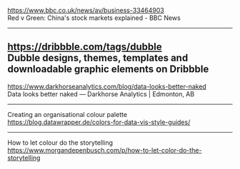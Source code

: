 https://www.bbc.co.uk/news/av/business-33464903</br>
Red v Green: China's stock markets explained - BBC News</br>

---

https://dribbble.com/tags/dubble</br>
Dubble designs, themes, templates and downloadable graphic elements on Dribbble</br>
---

https://www.darkhorseanalytics.com/blog/data-looks-better-naked</br>
Data looks better naked — Darkhorse Analytics | Edmonton, AB</br>


---
Creating an organisational colour palette</br>
https://blog.datawrapper.de/colors-for-data-vis-style-guides/</br>

---
How to let colour do the storytelling
https://www.morgandepenbusch.com/p/how-to-let-color-do-the-storytelling</br>
